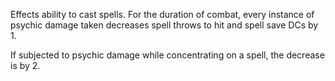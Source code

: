 Effects ability to cast spells. For the duration of combat, every instance of psychic damage taken decreases spell throws to hit and spell save DCs by 1.

If subjected to psychic damage while concentrating on a spell, the decrease is by 2.
